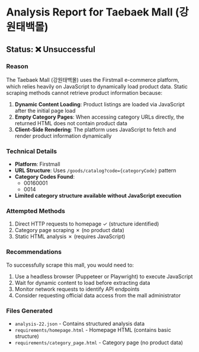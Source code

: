 # Analysis Report for Taebaek Mall (강원태백몰)

## Status: ❌ Unsuccessful

### Reason
The Taebaek Mall (강원태백몰) uses the Firstmall e-commerce platform, which relies heavily on JavaScript to dynamically load product data. Static scraping methods cannot retrieve product information because:

1. **Dynamic Content Loading**: Product listings are loaded via JavaScript after the initial page load
2. **Empty Category Pages**: When accessing category URLs directly, the returned HTML does not contain product data
3. **Client-Side Rendering**: The platform uses JavaScript to fetch and render product information dynamically

### Technical Details
- **Platform**: Firstmall
- **URL Structure**: Uses `/goods/catalog?code={categoryCode}` pattern
- **Category Codes Found**: 
  - 00160001
  - 0014
- **Limited category structure available without JavaScript execution**

### Attempted Methods
1. Direct HTTP requests to homepage ✓ (structure identified)
2. Category page scraping ✗ (no product data)
3. Static HTML analysis ✗ (requires JavaScript)

### Recommendations
To successfully scrape this mall, you would need to:
1. Use a headless browser (Puppeteer or Playwright) to execute JavaScript
2. Wait for dynamic content to load before extracting data
3. Monitor network requests to identify API endpoints
4. Consider requesting official data access from the mall administrator

### Files Generated
- `analysis-22.json` - Contains structured analysis data
- `requirements/homepage.html` - Homepage HTML (contains basic structure)
- `requirements/category_page.html` - Category page (no product data)